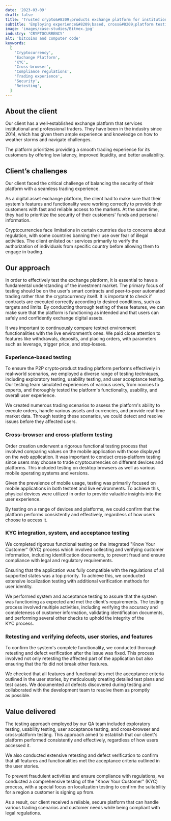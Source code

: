 ```yaml
---
date: '2023-03-09'
draft: false
title: 'Trusted crypto&#8209;products exchange platform for institutional and professional traders'
subtitle: 'Employing experience&#8209;based, cross&#8209;platform testing and KYC integration for a seamless trading&nbsp;experience'
image: 'images/case-studies/Bitmex.jpg'
industry: 'CRYPTOCURRENCY'
alt: 'bitcoins and computer code'
keywords:
  [
    'Cryptocurrency',
    'Exchange Platform',
    'KYC',
    'Cross-browser',
    'Compliance regulations',
    'Trading experience',
    'Security',
    'Retesting',
  ]
---
```


## About the client

Our client has a well&#8209;established exchange platform that services institutional and professional traders. They have been in the industry since 2014, which has given them ample experience and knowledge on how to weather storms and navigate challenges.

The platform prioritizes providing a smooth trading experience for its customers by offering low latency, improved liquidity, and better&nbsp;availability.

## Client’s challenges

Our client faced the critical challenge of balancing the security of their platform with a seamless trading experience.

As a digital asset exchange platform, the client had to make sure that their system's features and functionality were working correctly to provide their customers with fast and reliable access to the markets. At the same time, they had to prioritize the security of their customers' funds and personal information.

Cryptocurrencies face limitations in certain countries due to concerns about regulation, with some countries banning their use over fear of illegal activities. The client enlisted our services primarily to verify the authorization of individuals from specific country before allowing them to engage in&nbsp;trading.

## Our approach

In order to effectively test the exchange platform, it is essential to have a fundamental understanding of the investment market. The primary focus of testing should be on the user's smart contracts and peer&#8209;to&#8209;peer automated trading rather than the cryptocurrency itself. It is important to check if contracts are executed correctly according to desired conditions, such as targets and limits. By conducting thorough testing of these features, we can make sure that the platform is functioning as intended and that users can safely and confidently exchange digital&nbsp;assets.

It was important to continuously compare testnet environment functionalities with the live environment’s ones. We paid close attention to features like withdrawals, deposits, and placing orders, with parameters such as leverage, trigger price, and stop&#8209;losses.

### Experience&#8209;based testing

To ensure the P2P crypto&#8209;product trading platform performs effectively in real&#8209;world scenarios, we employed a diverse range of testing techniques, including exploratory testing, usability testing, and user acceptance testing. Our testing team simulated experiences of various users, from novices to experts, and thoroughly tested the platform's functionality, usability, and overall user&nbsp;experience.

We created numerous trading scenarios to assess the platform's ability to execute orders, handle various assets and currencies, and provide real&#8209;time market data. Through testing these scenarios, we could detect and resolve issues before they affected&nbsp;users.

### Cross&#8209;browser and cross&#8209;platform testing

Order creation underwent a rigorous functional testing process that involved comparing values on the mobile application with those displayed on the web application. It was important to conduct cross&#8209;platform testing since users may choose to trade cryptocurrencies on different devices and platforms. This included testing on desktop browsers as well as various mobile operating systems and&nbsp;versions.

Given the prevalence of mobile usage, testing was primarily focused on mobile applications in both testnet and live environments. To achieve this, physical devices were utilized in order to provide valuable insights into the user&nbsp;experience.

By testing on a range of devices and platforms, we could confirm that the platform performs consistently and effectively, regardless of how users choose to access&nbsp;it.

### KYC integration, system, and acceptance&nbsp;testing

We completed rigorous functional testing on the integrated "Know Your Customer" (KYC) process which involved collecting and verifying customer information, including identification documents, to prevent fraud and ensure compliance with legal and regulatory requirements.

Ensuring that the application was fully compatible with the regulations of all supported states was a top priority. To achieve this, we conducted extensive localization testing with additional verification methods for user&nbsp;identity.

We performed system and acceptance testing to assure that the system was functioning as expected and met the client's requirements. The testing process involved multiple activities, including verifying the accuracy and completeness of customer information, validating identification documents, and performing several other checks to uphold the integrity of the KYC&nbsp;process.

### Retesting and verifying defects, user stories, and&nbsp;features

To confirm the system's complete functionality, we conducted thorough retesting and defect verification after the issue was fixed. This process involved not only retesting the affected part of the application but also ensuring that the fix did not break other&nbsp;features.

We checked that all features and functionalities met the acceptance criteria outlined in the user stories, by meticulously creating detailed test plans and test cases. We documented all defects discovered during testing and collaborated with the development team to resolve them as promptly as&nbsp;possible.

## Value delivered

The testing approach employed by our QA team included exploratory testing, usability testing, user acceptance testing, and cross&#8209;browser and cross&#8209;platform testing. This approach aimed to establish that our client's platform performed consistently and effectively, regardless of how users accessed&nbsp;it.

We also conducted extensive retesting and defect verification to confirm that all features and functionalities met the acceptance criteria outlined in the user&nbsp;stories.

To prevent fraudulent activities and ensure compliance with regulations, we conducted a comprehensive testing of the "Know Your Customer" (KYC) process, with a special focus on localization testing to confirm the suitability for a region a customer is signing&nbsp;up&nbsp;from.

As a result, our client received a reliable, secure platform that can handle various trading scenarios and customer needs while being compliant with legal&nbsp;regulations.
